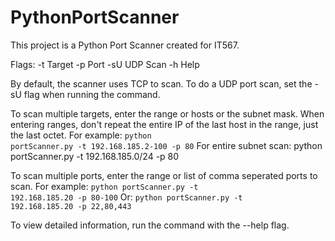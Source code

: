 # PythonPortScanner

This project is a Python Port Scanner created for IT567. 

Flags:
  -t  Target
  -p  Port
  -sU UDP Scan
  -h  Help

By default, the scanner uses TCP to scan. To do a UDP port scan, set the -sU flag when running the command.

To scan multiple targets, enter the range or hosts or the subnet mask. When entering ranges, don't repeat the entire IP of the last host in the range, just the last octet. 
For example: <code>python portScanner.py -t 192.168.185.2-100 -p 80</code>
For entire subnet scan: python portScanner.py -t 192.168.185.0/24 -p 80

To scan multiple ports, enter the range or list of comma seperated ports to scan. 
For example: <code>python portScanner.py -t 192.168.185.20 -p 80-100</code>
Or: <code>python portScanner.py -t 192.168.185.20 -p 22,80,443</code>

To view detailed information, run the command with the --help flag.


